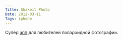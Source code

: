 ```yaml
---
Title: Shakeit Photo
Date: 2012-03-11
Tags: iphone
---
```


<div class="text">Супер <a href="http://bananacameraco.com/shakeitphoto/">апп</a> для любителей полароидной фотографии.</div>